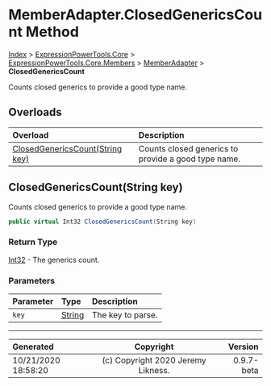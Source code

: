 ﻿# MemberAdapter.ClosedGenericsCount Method

[Index](../index.md) > [ExpressionPowerTools.Core](ExpressionPowerTools.Core.a.md) > [ExpressionPowerTools.Core.Members](ExpressionPowerTools.Core.Members.n.md) > [MemberAdapter](ExpressionPowerTools.Core.Members.MemberAdapter.cs.md) > **ClosedGenericsCount**

Counts closed generics to provide a good type name.

## Overloads

| Overload | Description |
| :-- | :-- |
| [ClosedGenericsCount(String key)](#closedgenericscountstring-key) | Counts closed generics to provide a good type name. |
## ClosedGenericsCount(String key)

Counts closed generics to provide a good type name.

```csharp
public virtual Int32 ClosedGenericsCount(String key)
```

### Return Type

 [Int32](https://docs.microsoft.com/dotnet/api/system.int32)  - The generics count.

### Parameters

| Parameter | Type | Description |
| :-- | :-- | :-- |
| `key` | [String](https://docs.microsoft.com/dotnet/api/system.string) | The key to parse. |



---

| Generated | Copyright | Version |
| :-- | :-: | --: |
| 10/21/2020 18:58:20 | (c) Copyright 2020 Jeremy Likness. | 0.9.7-beta |
